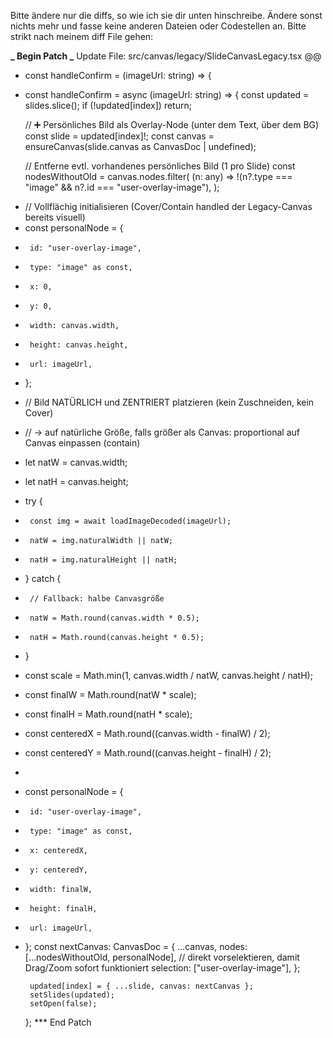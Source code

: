 Bitte ändere nur die diffs, so wie ich sie dir unten hinschreibe. Ändere sonst nichts mehr und fasse keine anderen Dateien oder Codestellen an. Bitte strikt nach meinem diff File gehen:

**_ Begin Patch
_** Update File: src/canvas/legacy/SlideCanvasLegacy.tsx
@@

- const handleConfirm = (imageUrl: string) => {

* const handleConfirm = async (imageUrl: string) => {
  const updated = slides.slice();
  if (!updated[index]) return;

  // ➕ Persönliches Bild als Overlay-Node (unter dem Text, über dem BG)
  const slide = updated[index]!;
  const canvas = ensureCanvas(slide.canvas as CanvasDoc | undefined);

  // Entferne evtl. vorhandenes persönliches Bild (1 pro Slide)
  const nodesWithoutOld = canvas.nodes.filter(
  (n: any) => !(n?.type === "image" && n?.id === "user-overlay-image"),
  );

- // Vollflächig initialisieren (Cover/Contain handled der Legacy-Canvas bereits visuell)
- const personalNode = {
-      id: "user-overlay-image",
-      type: "image" as const,
-      x: 0,
-      y: 0,
-      width: canvas.width,
-      height: canvas.height,
-      url: imageUrl,
- };

* // Bild NATÜRLICH und ZENTRIERT platzieren (kein Zuschneiden, kein Cover)
* // -> auf natürliche Größe, falls größer als Canvas: proportional auf Canvas einpassen (contain)
* let natW = canvas.width;
* let natH = canvas.height;
* try {
*      const img = await loadImageDecoded(imageUrl);
*      natW = img.naturalWidth || natW;
*      natH = img.naturalHeight || natH;
* } catch {
*      // Fallback: halbe Canvasgröße
*      natW = Math.round(canvas.width * 0.5);
*      natH = Math.round(canvas.height * 0.5);
* }
* const scale = Math.min(1, canvas.width / natW, canvas.height / natH);
* const finalW = Math.round(natW \* scale);
* const finalH = Math.round(natH \* scale);
* const centeredX = Math.round((canvas.width - finalW) / 2);
* const centeredY = Math.round((canvas.height - finalH) / 2);
*
* const personalNode = {
*      id: "user-overlay-image",
*      type: "image" as const,
*      x: centeredX,
*      y: centeredY,
*      width: finalW,
*      height: finalH,
*      url: imageUrl,
* };
       const nextCanvas: CanvasDoc = {
         ...canvas,
         nodes: [...nodesWithoutOld, personalNode],
         // direkt vorselektieren, damit Drag/Zoom sofort funktioniert
         selection: ["user-overlay-image"],
       };

       updated[index] = { ...slide, canvas: nextCanvas };
       setSlides(updated);
       setOpen(false);
  };
  \*\*\* End Patch
